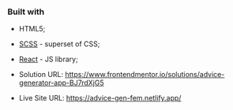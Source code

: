 ### Built with

- HTML5;
- [SCSS](https://sass-lang.com/) - superset of CSS;
- [React](https://reactjs.org/) - JS library;

- Solution URL: https://www.frontendmentor.io/solutions/advice-generator-app-BJ7rdXjG5
- Live Site URL: https://advice-gen-fem.netlify.app/